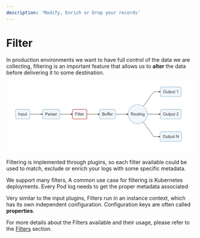 ```yaml
---
description: 'Modify, Enrich or Drop your records'
---
```


# Filter

In production environments we want to have full control of the data we are collecting, filtering is an important feature that allows us to **alter** the data before delivering it to some destination.

![](../../.gitbook/assets/logging_pipeline_filter%20%281%29%20%282%29%20%282%29%20%282%29%20%282%29%20%282%29%20%282%29%20%282%29.png)

Filtering is implemented through plugins, so each filter available could be used to match, exclude or enrich your logs with some specific metadata.

We support many filters, A common use case for filtering is Kubernetes deployments. Every Pod log needs to get the proper metadata associated

Very similar to the input plugins, Filters run in an instance context, which has its own independent configuration. Configuration keys are often called **properties**.

For more details about the Filters available and their usage, please refer to the [Filters](https://docs.fluentbit.io/manual/pipeline/filters) section.

